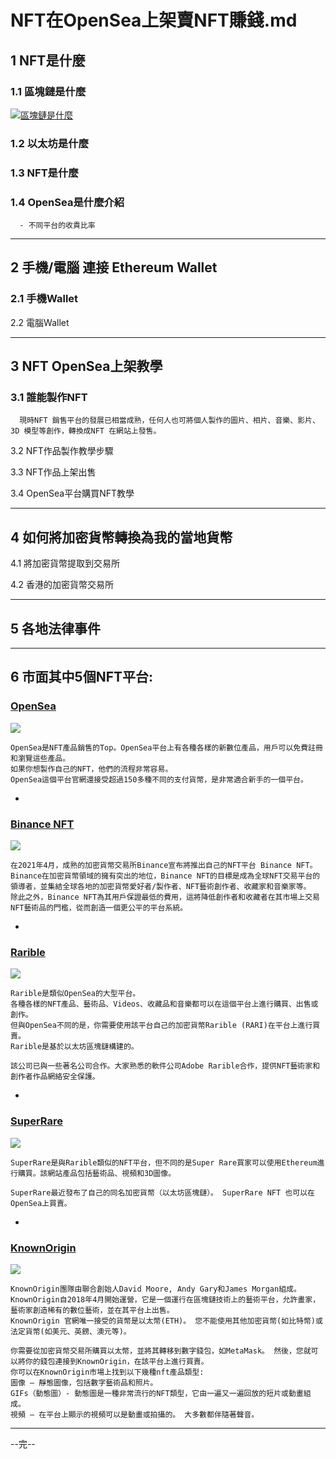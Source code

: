 

# NFT在OpenSea上架賣NFT賺錢.md


## 1 NFT是什麼
  
  
  ### 1.1  區塊鏈是什麼
  
   [![區塊鏈是什麼](https://img.youtube.com/vi/u0paxAJVrNc/0.jpg)](https://www.youtube.com/watch?v=u0paxAJVrNc?t=204)
  
  ### 1.2 以太坊是什麼
  
  ### 1.3 NFT是什麼
  
  ### 1.4 OpenSea是什麼介紹
  
      - 不同平台的收貴比率

---


## 2 手機/電腦 連接 Ethereum Wallet

  ### 2.1 手機Wallet
  
  2.2 電腦Wallet

---

## 3 NFT OpenSea上架教學

  ### 3.1 誰能製作NFT
  
      現時NFT 銷售平台的發展已相當成熟，任何人也可將個人製作的圖片、相片、音樂、影片、3D 模型等創作，轉換成NFT 在網站上發售。

  3.2 NFT作品製作教學步驟
  
  3.3 NFT作品上架出售
  
  3.4 OpenSea平台購買NFT教學
  
---

## 4 如何將加密貨幣轉換為我的當地貨幣
  
  4.1 將加密貨幣提取到交易所
  
  4.2 香港的加密貨幣交易所

---

## 5 各地法律事件

---

## 6 市面其中5個NFT平台:

### [OpenSea](https://opensea.io/)
  
  <img src="https://prjewel.com/wp-content/uploads/2022/02/opensea-%E5%AE%98%E7%B6%B2.jpg" />
  
    OpenSea是NFT產品銷售的Top。OpenSea平台上有各種各樣的新數位產品，用戶可以免費註冊和瀏覽這些產品。 
    如果你想製作自己的NFT，他們的流程非常容易。
    OpenSea這個平台官網還接受超過150多種不同的支付貨幣，是非常適合新手的一個平台。

-

### [Binance NFT](https://www.binance.com/en/nft/home)

  <img src="https://prjewel.com/wp-content/uploads/2022/02/binance-nft-%E5%B9%B3%E5%8F%B0.jpg" />

    在2021年4月，成熟的加密貨幣交易所Binance宣布將推出自己的NFT平台 Binance NFT。
    Binance在加密貨幣領域的擁有突出的地位，Binance NFT的目標是成為全球NFT交易平台的領導者，並集結全球各地的加密貨幣愛好者/製作者、NFT藝術創作者、收藏家和音樂家等。
    除此之外，Binance NFT為其用戶保證最低的費用，這將降低創作者和收藏者在其市場上交易NFT藝術品的門檻，從而創造一個更公平的平台系統。

-

### [Rarible](https://rarible.com/)

  <img src="https://prjewel.com/wp-content/uploads/2022/02/rarible%E4%BB%8B%E7%B4%B9.jpg" />

    Rarible是類似OpenSea的大型平台。 
    各種各樣的NFT產品、藝術品、Videos、收藏品和音樂都可以在這個平台上進行購買、出售或創作。 
    但與OpenSea不同的是，你需要使用該平台自己的加密貨幣Rarible (RARI)在平台上進行買賣。
    Rarible是基於以太坊區塊鏈構建的。

    該公司已與一些著名公司合作。大家熟悉的軟件公司Adobe Rarible合作，提供NFT藝術家和創作者作品網絡安全保護。

-

### [SuperRare](https://superrare.com/)

  <img src="https://prjewel.com/wp-content/uploads/2022/02/super-rare%E4%BB%8B%E7%B4%B9.jpg" />
  
    SuperRare是與Rarible類似的NFT平台，但不同的是Super Rare買家可以使用Ethereum進行購買。該網站產品包括藝術品、視頻和3D圖像。

    SuperRare最近發布了自己的同名加密貨幣（以太坊區塊鏈）。 SuperRare NFT 也可以在OpenSea上買賣。

-

### [KnownOrigin](https://knownorigin.io/)

  <img src="https://prjewel.com/wp-content/uploads/2022/02/knownorigin.jpg" />
 
    KnownOrigin團隊由聯合創始人David Moore, Andy Gary和James Morgan組成。
    KnownOrigin自2018年4月開始運營，它是一個運行在區塊鏈技術上的藝術平台，允許畫家，藝術家創造稀有的數位藝術，並在其平台上出售。
    KnownOrigin 官網唯一接受的貨幣是以太幣(ETH)。 您不能使用其他加密貨幣(如比特幣)或法定貨幣(如美元、英鎊、澳元等)。
    
    你需要從加密貨幣交易所購買以太幣，並將其轉移到數字錢包，如MetaMask。 然後，您就可以將你的錢包連接到KnownOrigin，在該平台上進行買賣。
    你可以在KnownOrigin市場上找到以下幾種nft產品類型:
    圖像 – 靜態圖像，包括數字藝術品和照片。
    GIFs（動態圖）- 動態圖是一種非常流行的NFT類型，它由一遍又一遍回放的短片或動畫組成。
    視頻 – 在平台上顯示的視頻可以是動畫或拍攝的。 大多數都伴隨著聲音。

 
---

--完--
